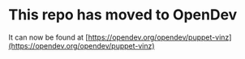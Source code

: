# This repo has moved to OpenDev

It can now be found at [https://opendev.org/opendev/puppet-vinz](https://opendev.org/opendev/puppet-vinz)
